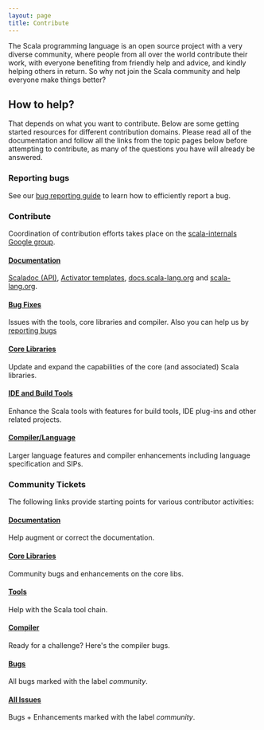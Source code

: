 ```yaml
---
layout: page
title: Contribute
---
```


The Scala programming language is an open source project with a very
diverse community, where people from all over the world contribute their work,
with everyone benefiting from friendly help and advice, and
kindly helping others in return. So why not join the Scala community and help
everyone make things better?

## How to help?

That depends on what you want to contribute. Below are some getting started resources for different contribution domains. Please read all of the documentation and follow all the links from the topic pages below before attempting to contribute, as many of the questions you have will already be answered.

### Reporting bugs

See our [bug reporting guide](./bug-reporting-guide.html) to learn
how to efficiently report a bug.

### Contribute

Coordination of contribution efforts takes place on the 
[scala-internals Google group](./scala-internals.html).

<div class="container">
<div class="row">
<div class="span4 doc-block">
<h4><a href="./documentation.html">Documentation</a></h4>
<p><a href="./scala-standard-library-api-documentation.html">Scaladoc (API)</a>, <a href="https://typesafe.com/activator/template/contribute">Activator templates</a>,
<a href="http://docs.scala-lang.org/contribute.html">docs.scala-lang.org</a> and 
<a href="https://github.com/scala/scala-lang">scala-lang.org</a>.</p>
</div>
<div class="span4 doc-block">
<h4><a href="./guide.html">Bug Fixes</a></h4>
<p>Issues with the tools, core libraries and compiler. Also you can help us by <a href="./bug-reporting-guide.html">reporting bugs</a></p>
</div>
</div>

<div class="row">
<div class="span4 doc-block">
<h4><a href="./corelibs.html">Core Libraries</a></h4>
<p>Update and expand the capabilities of the core (and associated) Scala libraries.</p>
</div>
<div class="span4 doc-block">
<h4><a href="./tools.html">IDE and Build Tools</a></h4>
<p>Enhance the Scala tools with features for build tools, IDE plug-ins and other related projects.</p>
</div>
</div>

<div class="row">
<div class="span4 doc-block">
<h4><a href="./guide.html#larger-changes-new-features">Compiler/Language</a></h4>
<p>Larger language features and compiler enhancements including language specification and SIPs.</p>
</div>
</div>
</div>

### Community Tickets

The following links provide starting points for
various contributor activities:

<div class="container">
<div class="row">
<div class="span4 doc-block">
<h4><a href="https://issues.scala-lang.org/issues/?filter=13003">Documentation</a></h4>
<p>Help augment or correct the documentation.</p>
</div>
<div class="span4 doc-block">
<h4><a href="https://issues.scala-lang.org/issues/?filter=13001">Core Libraries</a></h4>
<p>Community bugs and enhancements on the core libs.</p>
</div>
</div>

<div class="row">
<div class="span4 doc-block">
<h4><a href="https://issues.scala-lang.org/issues/?filter=13002">Tools</a></h4>
<p>Help with the Scala tool chain.</p>
</div>
<div class="span4 doc-block">
<h4><a href="https://issues.scala-lang.org/issues/?filter=13000">Compiler</a></h4>
<p>Ready for a challenge? Here's the compiler bugs.</p>
</div>
</div>

<div class="row">
<div class="span4 doc-block">
<h4><a href="https://issues.scala-lang.org/issues/?filter=13004">Bugs</a></h4>
<p>All bugs marked with the label <em>community</em>.</p>
</div>
<div class="span4 doc-block">
<h4><a href="https://issues.scala-lang.org/issues/?filter=13009">All Issues</a></h4>
<p>Bugs + Enhancements marked with the label <em>community</em>.</p>
</div>
</div>
</div>

